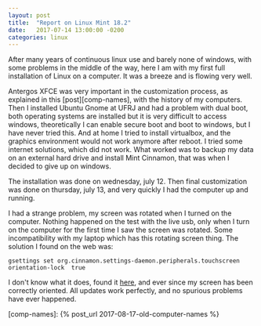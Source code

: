 ```yaml
---
layout: post
title:  "Report on Linux Mint 18.2"
date:   2017-07-14 13:00:00 -0200
categories: linux
---
```


After many years of continuous linux use and barely none of windows, with some problems in
the middle of the way, here I am with my first full installation of Linux on a computer.
It was a breeze and is flowing very well.

Antergos XFCE was very important in the customization process, as explained
in this [post][comp-names], with the history of my computers.
Then I installed
Ubuntu Gnome at UFRJ and had a problem with dual boot, both operating systems
are installed but it is very difficult to access windows, theoretically
I can enable secure boot and boot to windows, but I have never tried this.
And at home I tried to install virtualbox, and the graphics environment would
not work anymore after reboot. I tried some internet solutions, which did not
work. What worked was to backup my data on an external hard drive and
install Mint Cinnamon, that was when I decided to give up on windows.

The installation was done on wednesday, july 12. Then final customization was done
on thursday, july 13, and very quickly I had the computer up and running.

I had a strange problem, my screen was rotated when I turned on the computer.
Nothing happened on the test with the live usb, only when I turn on the computer for the
first time I saw the screen was rotated. Some incompatibility with my laptop which has
this rotating screen thing. The solution I found on the web was:

    gsettings set org.cinnamon.settings-daemon.peripherals.touchscreen orientation-lock  true

I don't know what it does, found it [here][rotate], and ever since my screen
has been correctly oriented. All updates work perfectly, and no spurious
problems have ever happened.

[rotate]: https://github.com/linuxmint/Cinnamon/issues/6059
[comp-names]: {% post_url 2017-08-17-old-computer-names %}
